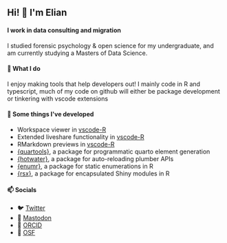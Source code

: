 ## Hi! 👋 I'm Elian

#### I work in data consulting and migration
I studied forensic psychology & open science for my undergraduate, and am currently studying a Masters of Data Science. 

#### 🔭 What I do
I enjoy making tools that help developers out! I mainly code in R and typescript, much of my code on github will either be package development or tinkering with vscode extensions

#### 🌱 Some things I've developed
  - Workspace viewer in [vscode-R](https://github.com/Ikuyadeu/vscode-R) 
  - Extended liveshare functionality in [vscode-R](https://github.com/Ikuyadeu/vscode-R)
  - RMarkdown previews in [vscode-R](https://github.com/Ikuyadeu/vscode-R)
  - [{quartools}](https://github.com/ElianHugh/quartools), a package for programmatic quarto element generation
  - [{hotwater}](https://github.com/ElianHugh/hotwater), a package for auto-reloading plumber APIs
  - [{enumr}](https://github.com/ElianHugh/enumr), a package for static enumerations in R
  - [{rsx}](https://github.com/ElianHugh/rsx), a package for encapsulated Shiny modules in R

#### 📫 Socials
- 🐦 [Twitter](https://twitter.com/ElianHugh)
- 🐘 [Mastodon](https://fosstodon.org/@elianhugh)
- 🔬 [ORCID](https://orcid.org/0000-0001-8008-3165)
- 🔬 [OSF](https://osf.io/g5cm4/)

<!--
**ElianHugh/ElianHugh** is a ✨ _special_ ✨ repository because its `README.md` (this file) appears on your GitHub profile.

Here are some ideas to get you started:

- 🔭 I’m currently working on ...
- 🌱 I’m currently learning ...
- 👯 I’m looking to collaborate on ...
- 🤔 I’m looking for help with ...
- 💬 Ask me about ...
- 📫 How to reach me: ...
- 😄 Pronouns: ...
- ⚡ Fun fact: ...
-->
